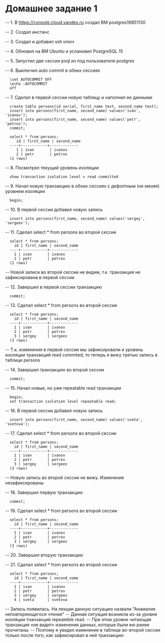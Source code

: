 # Домашнее задание 1

-- 1. В https://console.cloud.yandex.ru создал ВМ postgres19851130

-- 2. Создал инстанс

-- 3. Создал и добавил ssh ключ

-- 4. Обновил на ВМ Ubuntu и услановил PostgreSQL 15

-- 5. Запустил две сессии psql из под пользователя postgres

-- 6. Выключил auto commit в обеих сессиях

      \set AUTOCOMMIT OFF
      \echo :AUTOCOMMIT
      off
      
-- 7. Сделал в первой сессии новую таблицу и наполнил ее данными

      create table persons(id serial, first_name text, second_name text);
      insert into persons(first_name, second_name) values('ivan', 'ivanov');
      insert into persons(first_name, second_name) values('petr', 'petrov');
      commit;   

      select * from persons;
         id | first_name | second_name
      ----+------------+-------------
         1 | ivan       | ivanov
         2 | petr       | petrov
      (2 rows)
      
-- 8. Посмотрел текущий уровень изоляции

      show transaction isolation level = read committed
      
-- 9. Начал новую транзакцию в обоих сессиях с дефолтным (не меняя) уровнем изоляции 

      begin;
      
-- 10. В первой сессии добавил новую запись

      insert into persons(first_name, second_name) values('sergey', 'sergeev');
      
-- 11. Сделал select * from persons во второй сессии

      select * from persons;
        id | first_name | second_name
      ----+------------+-------------
        1 | ivan       | ivanov
        2 | petr       | petrov
      (2 rows)
  
-- Новой записи во второй сессии не видим, т.к. транзакция не зафиксирована в первой сессии

-- 12. Завершил в первой сессии транзакцию

      commit;
      
-- 13. Сделал select * from persons во второй сессии

      select * from persons;
        id | first_name | second_name
      ----+------------+-------------
        1 | ivan       | ivanov
        2 | petr       | petrov
        3 | sergey     | sergeev
      (3 rows)
      
-- Т.к. изменения в первой сессии мы зафиксировали и уровень изоляции транзакций read commited, то теперь я вижу третью запись в таблице persons

-- 14. Завершил транзакцию во второй сессии
      
      commit;
      
-- 15. Начал новые, но уже repeatable read транзакции

      begin;
      set transaction isolation level repeatable read;
      
-- 16. В первой сессии добавил новую запись

      insert into persons(first_name, second_name) values('sveta', 'svetova');
      
-- 17. Сделал select * from persons во второй сессии

      select * from persons;
        id | first_name | second_name
      ----+------------+-------------
        1 | ivan       | ivanov
        2 | petr       | petrov
        3 | sergey     | sergeev
      (3 rows)
      
-- Новую запись во второй сессии не вижу. Изменения незафиксированы

-- 18. Завершил первую транзакцию

      commit;
      
-- 19. Сделал select * from persons во второй сессии

      select * from persons;
        id | first_name | second_name
      ----+------------+-------------
        1 | ivan       | ivanov
        2 | petr       | petrov
        3 | sergey     | sergeev
      (3 rows)
      
-- 20. Завершил вторую транзакцию

-- 21. Сделал select * from persons во второй сессии

      select * from persons;
        id | first_name | second_name
      ----+------------+-------------
        1 | ivan       | ivanov
        2 | petr       | petrov
        3 | sergey     | sergeev
        4 | sveta      | svetova
        
-- Запись появилась. На лекции данную ситуацию назвали "Анамалия неповторяющегося чтения"
-- Данная ситуация возникла из-за уровня изоляции тнанзакций repeateble read. 
-- При этом уровне читающая транзакция «не видит» изменения данных, которые были ею ранее прочитаны. 
-- Поэтому я увидел изменения в таблице во-второй сессии только после того, как зафиксировал в ней транзакцию
